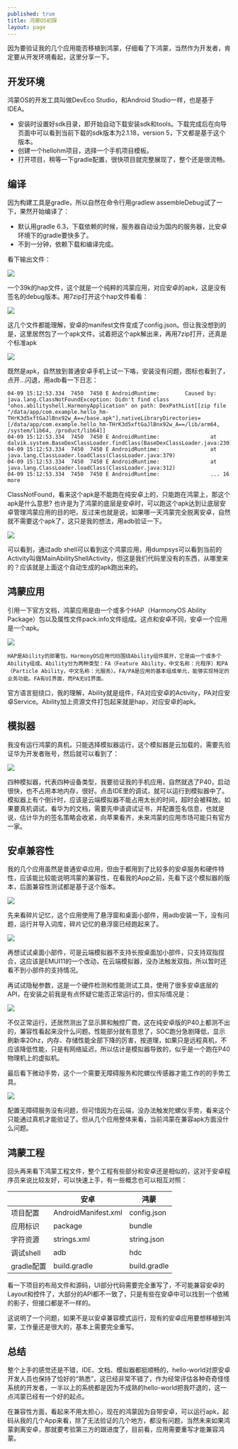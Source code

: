 ```yaml
---
published: true
title: 鸿蒙OS初探
layout: page
---
```


因为要验证我的几个应用能否移植到鸿蒙，仔细看了下鸿蒙，当然作为开发者，肯定要从开发环境看起，这里分享一下。

## 开发环境

鸿蒙OS的开发工具叫做DevEco Studio，和Android Studio一样，也是基于IDEA。

* 安装时设置好sdk目录，即开始自动下载安装sdk和tools。下载完成后在向导页面中可以看到当前下载的sdk版本为2.1.18，version 5，下文都是基于这个版本。
* 创建一个hellohm项目，选择一个手机项目模板。
* 打开项目，稍等一下gradle配置，很快项目就完整展现了，整个还是很流畅。

## 编译
因为构建工具是gradle，所以自然在命令行用gradlew assembleDebug试了一下，果然开始编译了：
* 默认用gradle 6.3，下载依赖的时候，服务器自动设为国内的服务器，比安卓环境下的gradle要快多了。
* 不到一分钟，依赖下载和编译完成。

看下输出文件：

![](../public/images/2021-04-09-14-02-58.png)

一个39k的hap文件，这个就是一个纯粹的鸿蒙应用，对应安卓的apk，这是没有签名的debug版本。用7zip打开这个hap文件看看：

![](../public/images/2021-04-09-14-07-48.png)

这几个文件都能理解，安卓的manifest文件变成了config.json。但让我没想到的是，这里居然包了一个apk文件。试着把这个apk解出来，再用7zip打开，还真是个标准apk

![](../public/images/2021-04-09-15-16-26.png)

既然是apk，自然放到普通安卓手机上试一下咯，安装没有问题，图标也看到了，点开...闪退，用adb看一下日志：
```
04-09 15:12:53.334  7450  7450 E AndroidRuntime:        Caused by: java.lang.ClassNotFoundException: Didn't find class "ohos.abilityshell.HarmonyApplication" on path: DexPathList[[zip file "/data/app/com.example.hello_hm-THrK3d5xftGaJlBnx92w_A==/base.apk"],nativeLibraryDirectories=[/data/app/com.example.hello_hm-THrK3d5xftGaJlBnx92w_A==/lib/arm64, /system/lib64, /product/lib64]]
04-09 15:12:53.334  7450  7450 E AndroidRuntime:                at dalvik.system.BaseDexClassLoader.findClass(BaseDexClassLoader.java:230)
04-09 15:12:53.334  7450  7450 E AndroidRuntime:                at java.lang.ClassLoader.loadClass(ClassLoader.java:379)
04-09 15:12:53.334  7450  7450 E AndroidRuntime:                at java.lang.ClassLoader.loadClass(ClassLoader.java:312)
04-09 15:12:53.334  7450  7450 E AndroidRuntime:                ... 16 more
```

ClassNotFound，看来这个apk是不能跑在纯安卓上的，只能跑在鸿蒙上，那这个apk是什么意思? 也许是为了鸿蒙的底层是安卓时，可以跑这个apk达到让底层安卓管理鸿蒙应用的目的吧，反过来也就是说，如果哪一天鸿蒙完全脱离安卓，自然就不需要这个apk了，这只是我的想法，用adb验证一下。

![](../public/images/2021-04-10-10-08-33.png)

可以看到，通过adb shell可以看到这个鸿蒙应用，用dumpsys可以看到当前的Activity叫做MainAbilityShellActivity，但这是我们代码里没有的东西，从哪里来的？应该就是上面这个自动生成的apk跑出来的。

## 鸿蒙应用
引用一下官方文档，鸿蒙应用是由一个或多个HAP（HarmonyOS Ability Package）包以及属性文件pack.info文件组成。这点和安卓不同，安卓一个应用是一个apk。

![](../public/images/2021-04-09-13-54-49.png)

```
HAP是Ability的部署包，HarmonyOS应用代码围绕Ability组件展开，它是由一个或多个Ability组成。Ability分为两种类型：FA（Feature Ability，中文名称：元程序）和PA（Particle Ability，中文名称：元服务）。FA/PA是应用的基本组成单元，能够实现特定的业务功能。FA有UI界面，而PA无UI界面。
```

官方语言挺绕口，我的理解，Ability就是组件，FA对应安卓的Activity，PA对应安卓Service。Ability加上资源文件打包起来就是hap，对应安卓的apk。

## 模拟器
我没有运行鸿蒙的真机，只能选择模拟器运行，这个模拟器是云加载的，需要先验证华为开发者账号，然后就可以看到了：

![](../public/images/2021-04-09-16-30-41.png)

四种模拟器，代表四种设备类型，我要验证我的手机应用，自然就选了P40，启动很快，也不占用本地内存，很好。点击IDE里的调试，就可以运行到模拟器中了。模拟器上有个倒计时，应该是云端模拟器不能占用太长的时间，超时会被释放。如果要真机调试，看华为的文档，需要先申请调试证书，并配置签名信息，也就是说，估计华为的签名策略会收紧，向苹果看齐，未来鸿蒙的应用市场可能只有官方一家。

## 安卓兼容性

我的几个应用虽然是普通安卓应用，但由于都用到了比较多的安卓服务和硬件特性，应该能比较能说明鸿蒙的兼容性，在看我的App之前，先看下这个模拟器的版本，后面兼容性测试都是基于这个版本。

![](../public/images/2021-04-10-10-36-40.png)

先来看碎片记忆，这个应用使用了悬浮窗和桌面小部件，用adb安装一下，没有问题，运行并导入词库，碎片记忆的悬浮窗已经跑起来了。

![](../public/images/2021-04-10-09-37-20.png)

再想试试桌面小部件，可是云端模拟器不支持长按桌面加小部件，只支持双指捏合，这应该是EMUI11的一个改动，在云端模拟器，没办法触发双指，所以暂时还看不到小部件的支持情况。

再试试隐秘参数，这是一个硬件检测和性能测试工具，使用了很多安卓底层的API，在安装之前我是有点怀疑它能否正常运行的，但实际情况是：

![](../public/images/2021-04-10-09-46-19.png)

不仅正常运行，还居然测出了显示屏和触控厂商，这在纯安卓版的P40上都测不出的，兼容性看起来没什么问题。性能部分就有意思了，SOC跑分急剧降低，显示刷新率20hz，内存、存储性能全部下降的厉害，按道理，如果只是远程真机，不应该降低性能，只是有网络延迟，所以估计是模拟器导致的，似乎是一个跑在P40物理机上的虚拟机。

最后看下微动手势，这个一个需要无障碍服务和陀螺仪传感器才能工作的的手势工具。

![](../public/images/2021-04-10-09-54-41.png)

配置无障碍服务没有问题，但可惜因为在云端，没办法触发陀螺仪手势，看来这个只能通过真机才能验证了。但从几个应用整体来看，当前鸿蒙在兼容apk方面没什么问题。

## 鸿蒙工程
回头再来看下鸿蒙工程文件，整个工程有些部分和安卓还是相似的，这对于安卓程序员来说比较友好，可以快速上手，有一些概念也可以相互对照：

|       |              安卓 |     鸿蒙 |
| ------|-------------------| -------- |
|项目配置|AndroidManifest.xml|config.json|
|应用标识 |package|bundle|
|字符资源|strings.xml|string.json|
|调试shell |adb|hdc   |
|gradle配置 |build.gradle|build.gradle|

看一下项目的布局文件和源码，UI部分代码需要完全重写了，不可能兼容安卓的Layout和控件了，大部分的API都不一致了，只是有些在安卓中可以找到一个依稀的影子，但接口都是不一样的。

这说明了一个问题，如果不是以安卓兼容模式运行，现有的安卓应用要想移植到鸿蒙，工作量还是很大的，基本上需要完全重写。

## 总结

整个上手的感觉还是不错，IDE、文档、模拟器都挺顺畅的，hello-world对原安卓开发人员也保持了恰好的“熟悉”，这已经非常不错了，作为经常评估各种奇奇怪怪系统的开发者，一半以上的系统都是因为不成熟的hello-world把我吓退的，这一点鸿蒙已经有一个好的起点。

在兼容性方面，看起来不用太担心，现在的鸿蒙因为自带安卓，可以运行apk，起码从我的几个App来看，除了无法验证的几个地方，都没有问题，当然未来如果鸿蒙剥离安卓，那就要考验第三方的跟进度了，目前看，应用需要重写才能兼容鸿蒙。
